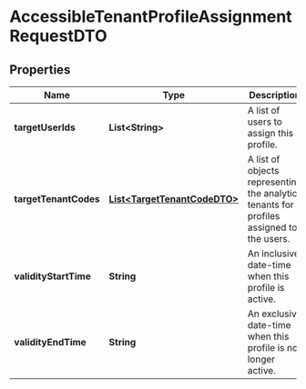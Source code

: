 

# AccessibleTenantProfileAssignmentRequestDTO


## Properties

| Name | Type | Description | Notes |
|------------ | ------------- | ------------- | -------------|
|**targetUserIds** | **List&lt;String&gt;** | A list of users to assign this profile. |  [optional] |
|**targetTenantCodes** | [**List&lt;TargetTenantCodeDTO&gt;**](TargetTenantCodeDTO.md) | A list of objects representing the  analytic tenants for profiles assigned to the users. |  [optional] |
|**validityStartTime** | **String** | An inclusive date-time when this profile is active. |  [optional] |
|**validityEndTime** | **String** | An exclusive date-time when this profile is no longer active. |  [optional] |



